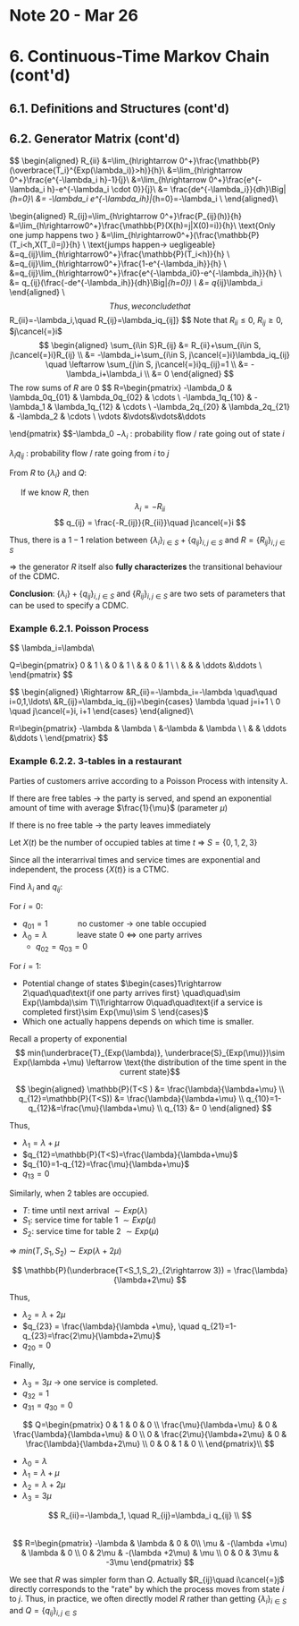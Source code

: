 # Note 20 - Mar 26

# 6. Continuous-Time Markov Chain (cont'd)

## 6.1. Definitions and Structures (cont'd)

## 6.2. Generator Matrix (cont'd)

$$ 
\begin{aligned}
R_{ii}
    &=\lim_{h\rightarrow 0^+}\frac{\mathbb{P}(\overbrace{T_i}^{Exp(\lambda_i)}>h)}{h}\\
    &=\lim_{h\rightarrow 0^+}\frac{e^{-\lambda_i h}-1}{j}\\
    &=\lim_{h\rightarrow 0^+}\frac{e^{-\lambda_i h}-e^{-\lambda_i \cdot 0}}{j}\\
    &= \frac{de^{-\lambda_i}}{dh}\Big|_{h=0}\\
    &= -\lambda_i e^{-\lambda_ih}|_{h=0}=-\lambda_i \\
\end{aligned}\\

\begin{aligned}
R_{ij}=\lim_{h\rightarrow 0^+}\frac{P_{ij}(h)}{h}
    &=\lim_{h\rightarrow0^+}\frac{\mathbb{P}(X(h)=j|X(0)=i)}{h}\\
\text{Only one jump happens two }
    &=\lim_{h\rightarrow0^+}(\frac{\mathbb{P}(T_i<h,X(T_i)=j)}{h}  \\
\text{jumps happen$\rightarrow$ uegligeable}
    &=q_{ij}\lim_{h\rightarrow0^+}\frac{\mathbb{P}(T_i<h)}{h}   \\
    &=q_{ij}\lim_{h\rightarrow0^+}\frac{1-e^{-\lambda_ih}}{h}   \\
    &=q_{ij}\lim_{h\rightarrow0^+}\frac{e^{-\lambda_i0}-e^{-\lambda_ih}}{h}   \\
    &= q_{ij}(\frac{-de^{-\lambda_ih}}{dh}\Big|_{h=0})  \\
    &= q_{ij}\lambda_i
\end{aligned}   \\
$$
Thus, we conclude that
$$ R_{ii}=-\lambda_i,\quad R_{ij}=\lambda_iq_{ij]} $$
Note that $R_{ii}\leq 0$, $R_{ij}\geq 0,$ $j\cancel{=}i$
$$
\begin{aligned}
\sum_{i\in S}R_{ij}
    &= R_{ii}+\sum_{i\in S, j\cancel{=}i}R_{ij}      \\
    &= -\lambda_i+\sum_{i\in S, j\cancel{=}i}\lambda_iq_{ij} \quad \leftarrow \sum_{j\in S, j\cancel{=}i}q_{ij}=1      \\
    &= -\lambda_i+\lambda_i \\
    &= 0
\end{aligned}
$$
The row sums of $R$ are 0
$$
R=\begin{pmatrix}
    -\lambda_0 & \lambda_0q_{01} & \lambda_0q_{02} & \cdots \\
    -\lambda_1q_{10} & -\lambda_1 & \lambda_1q_{12} & \cdots \\
    -\lambda_2q_{20} & \lambda_2q_{21} & -\lambda_2 & \cdots \\
    \vdots &\vdots&\vdots&\ddots

\end{pmatrix}
$$-\lambda_0
$-\lambda_i$ : probability flow / rate going out of state $i$

$\lambda_iq_{ij}$ : probability flow / rate going from $i$ to $j$

From $R$ to $\{\lambda_i\}$ and $Q$:

$\quad$ If we know $R$, then
$$ \lambda_i=-R_{ii} $$
$$ q_{ij} = \frac{-R_{ij}}{R_{ii}}\quad j\cancel{=}i $$

Thus, there is a $1-1$ relation between $\{\lambda_i\}_{i\in S} + \{q_{ij}\}_{i,j\in S}$ and $R=\{R_{ij}\}_{i,j\in S}$

$\Rightarrow$ the generator $R$ itself also __fully characterizes__ the transitional behaviour of the CDMC.

__Conclusion__: $\{\lambda_i\}+\{q_{ij}\}_{i,j\in S}$ and $\{R_{ij}\}_{i,j\in S}$ are two sets of parameters that can be used to specify a CDMC.

### Example 6.2.1. Poisson Process

$$
\lambda_i=\lambda\\

Q=\begin{pmatrix}
    0 & 1 \\
    & 0 & 1 \\
    & & 0 & 1 \\ \\
    & &  & \ddots &\ddots \\
\end{pmatrix}
$$

$$
\begin{aligned}
\Rightarrow 
    &R_{ii}=-\lambda_i=-\lambda \quad\quad i=0,1,\ldots\\
    &R_{ij}=\lambda_iq_{ij}=\begin{cases}
        \lambda \quad j=i+1 \\
        0   \quad j\cancel{=}i, i+1
    \end{cases}
\end{aligned}\\

R=\begin{pmatrix}
    -\lambda & \lambda \\
    &-\lambda & \lambda \\ \\
    &  & \ddots &\ddots \\
\end{pmatrix}
$$

### Example 6.2.2. 3-tables in a restaurant

Parties of customers arrive according to a Poisson Process with intensity $\lambda$.

If there are free tables $\rightarrow$ the party is served, and spend an exponential amount of time with average $\frac{1}{\mu}$ (parameter $\mu$)

If there is no free table $\rightarrow$ the party leaves immediately

Let $X(t)$ be the number of occupied tables at time $t$ $\Rightarrow$ $S=\{0,1,2,3\}$

Since all the interarrival times and service times are exponential and independent, the process $\{X(t)\}$ is a CTMC.

Find $\lambda_i$ and $q_{ij}$:

For $i=0$:

- $q_{01}=1\quad\quad\quad$ no customer $\rightarrow$ one table occupied
- $\lambda_0=\lambda\quad\quad\quad$ leave state 0 $\Leftrightarrow$ one party arrives
  - $q_{02}=q_{03}=0$

For $i=1$:

- Potential change of states $\begin{cases}1\rightarrow 2\quad\quad\text{if one party arrives first} \quad\quad\sim Exp(\lambda)\sim T\\1\rightarrow 0\quad\quad\text{if a service is completed first}\sim Exp(\mu)\sim S \end{cases}$
- Which one actually happens depends on which time is smaller.

Recall a property of exponential
$$ min(\underbrace{T}_{Exp(\lambda)}, \underbrace{S}_{Exp(\mu)})\sim Exp(\lambda +\mu) \leftarrow \text{the distribution of the time spent in the current state}$$

$$ \begin{aligned}
    \mathbb{P}(T<S ) &= \frac{\lambda}{\lambda+\mu} \\
    q_{12}=\mathbb{P}(T<S)) &= \frac{\lambda}{\lambda+\mu}  \\
    q_{10}=1-q_{12}&=\frac{\mu}{\lambda+\mu} \\
    q_{13} &= 0
\end{aligned} $$

Thus,

- $\lambda_1=\lambda+\mu$
- $q_{12}=\mathbb{P}(T<S)=\frac{\lambda}{\lambda+\mu}$
- $q_{10}=1-q_{12}=\frac{\mu}{\lambda+\mu}$
- $q_{13}=0$

Similarly, when 2 tables are occupied.

- $T$: time until next arrival $\sim Exp(\lambda)$
- $S_1$: service time for table 1 $\sim Exp(\mu)$
- $S_2$: service time for table 2 $\sim Exp(\mu)$

$\Rightarrow$ $min(T, S_1, S_2)\sim Exp(\lambda +2 \mu)$

$$ \mathbb{P}(\underbrace{T<S_1,S_2}_{2\rightarrow 3}) = \frac{\lambda}{\lambda+2\mu} $$

Thus,

- $\lambda_2 = \lambda + 2\mu$
- $q_{23} = \frac{\lambda}{\lambda +\mu}, \quad q_{21}=1-q_{23}=\frac{2\mu}{\lambda+2\mu}$
- $q_{20} = 0$

Finally,

- $\lambda_3=3\mu$ $\rightarrow$ one service is completed.
- $q_{32}=1$
- $q_{31}=q_{30}=0$

$$
Q=\begin{pmatrix}
    0 & 1 & 0 & 0   \\
    \frac{\mu}{\lambda+\mu} & 0 & \frac{\lambda}{\lambda+\mu} & 0   \\
    0 & \frac{2\mu}{\lambda+2\mu} & 0 & \frac{\lambda}{\lambda+2\mu}   \\
    0 & 0 & 1 & 0   \\
\end{pmatrix}\\
$$

- $\lambda_0=\lambda$
- $\lambda_1=\lambda + \mu$
- $\lambda_2=\lambda + 2\mu$
- $\lambda_3=3\mu$

$$
R_{ii}=-\lambda_1, \quad R_{ij}=\lambda_i q_{ij} \\
$$  
$$
R=\begin{pmatrix}
    -\lambda & \lambda & 0 & 0\\
    \mu & -(\lambda +\mu) & \lambda & 0 \\
    0 & 2\mu & -(\lambda +2\mu) & \mu \\
    0 & 0 & 3\mu & -3\mu
\end{pmatrix}
$$

  We see that $R$ was simpler form than $Q$. Actually $R_{ij}\quad i\cancel{=}j$ directly corresponds to the "rate" by which the process moves from state $i$ to $j$. Thus, in practice, we often directly model $R$ rather than getting $\{\lambda_i\}_{i\in S}$ and $Q=\{q_{ij}\}_{i,j\in S}$


  